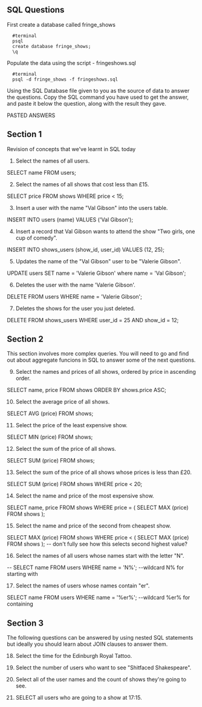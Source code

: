 ## SQL Questions

First create a database called fringe_shows
```
  #terminal
  psql
  create database fringe_shows;
  \q
```

Populate the data using the script - fringeshows.sql
```
  #terminal
  psql -d fringe_shows -f fringeshows.sql
```

Using the SQL Database file given to you as the source of data to answer the questions.  Copy the SQL command you have used to get the answer, and paste it below the question, along with the result they gave.


PASTED ANSWERS

## Section 1

  Revision of concepts that we've learnt in SQL today

  1. Select the names of all users.

  SELECT name FROM users;

  2. Select the names of all shows that cost less than £15.

  SELECT price FROM shows WHERE price < 15;

  3. Insert a user with the name "Val Gibson" into the users table.

  INSERT INTO users (name) VALUES ('Val Gibson');

  4. Insert a record that Val Gibson wants to attend the show "Two girls, one cup of comedy".

  INSERT INTO shows_users (show_id, user_id) VALUES (12, 25);

  5. Updates the name of the "Val Gibson" user to be "Valerie Gibson".

  UPDATE users SET name = 'Valerie Gibson' where name = 'Val Gibson';

  6. Deletes the user with the name 'Valerie Gibson'.

  DELETE FROM users WHERE name = 'Valerie Gibson';

  7. Deletes the shows for the user you just deleted.

  DELETE FROM shows_users WHERE user_id = 25 AND show_id = 12;

## Section 2

  This section involves more complex queries.  You will need to go and find out about aggregate funcions in SQL to answer some of the next questions.

  9. Select the names and prices of all shows, ordered by price in ascending order.

  SELECT name, price FROM shows ORDER BY shows.price ASC;

  10. Select the average price of all shows.

  SELECT AVG (price) FROM shows;

  11. Select the price of the least expensive show.

  SELECT MIN (price) FROM shows;

  12. Select the sum of the price of all shows.

  SELECT SUM (price) FROM shows;

  13. Select the sum of the price of all shows whose prices is less than £20.

  SELECT SUM (price) FROM shows WHERE price < 20;

  14. Select the name and price of the most expensive show.

  SELECT name, price FROM shows WHERE price = ( SELECT MAX (price) FROM shows );

  15. Select the name and price of the second from cheapest show.

  SELECT MAX (price) FROM shows WHERE price < ( SELECT MAX (price) FROM shows );
                  -- don't fully see how this selects second highest value? 

  16. Select the names of all users whose names start with the letter "N".

  -- SELECT name FROM users WHERE name = 'N%';    --wildcard N% for starting with

  17. Select the names of users whose names contain "er".

  SELECT name FROM users WHERE name = '%er%';     --wildcard %er% for containing



## Section 3

  The following questions can be answered by using nested SQL statements but ideally you should learn about JOIN clauses to answer them.

  18. Select the time for the Edinburgh Royal Tattoo.

  19. Select the number of users who want to see "Shitfaced Shakespeare".

  20. Select all of the user names and the count of shows they're going to see.

  21. SELECT all users who are going to a show at 17:15.
